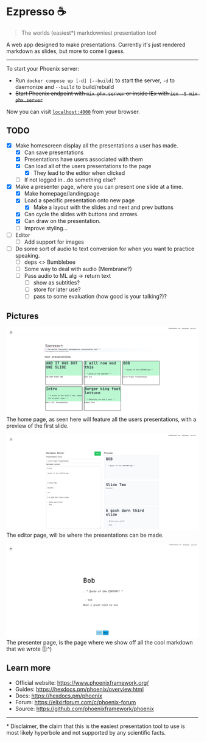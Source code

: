 # Ezpresso ☕

> The worlds (easiest*) markdowniest presentation tool

A web app designed to make presentations. Currently it's just rendered markdown as slides, but more to come I guess.

--- 

To start your Phoenix server:

  * Run `docker compose up [-d] [--build]` to start the server, `-d` to daemonize and `--build` to build/rebuild
  * ~~Start Phoenix endpoint with `mix phx.server` or inside IEx with `iex -S mix phx.server`~~

Now you can visit [`localhost:4000`](http://localhost:4000) from your browser.


## TODO

- [x] Make homescreen display all the presentations a user has made.
  - [x] Can save presentations
  - [x] Presentations have users associated with them
  - [x] Can load all of the users presentations to the page
    - [x] They lead to the editor when clicked
  - [ ] If not logged in...do something else? 
- [x] Make a presenter page, where you can present one slide at a time.
  - [x] Make homepage/landingpage
  - [x] Load a specific presentation onto new page
    - [x] Make a layout with the slides and next and prev buttons
  - [x] Can cycle the slides with buttons and arrows.
  - [x] Can draw on the presentation.
  - [ ] Improve styling...
- [ ] Editor
  - [ ] Add support for images
- [ ] Do some sort of audio to text conversion for when you want to practice speaking.
  - [ ] deps <> Bumblebee
  - [ ] Some way to deal with audio (Membrane?)
  - [ ] Pass audio to ML alg -> return text
    - [ ] show as subtitles?
    - [ ] store for later use?
    - [ ] pass to some evaluation (how good is your talking?)?

## Pictures

![Homepage, in development...](./priv/static/images/homeDemo.png)
The home page, as seen here will feature all the users presentations, with a preview of the first slide.


![Editor, in development...](./priv/static/images/editorDemo.png)
The editor page, will be where the presentations can be made.

![Presenter View, in development...](./priv/static/images/presenterDemo.png)
The presenter page, is the page where we show off all the cool markdown that we wrote [|:^)
## Learn more

  * Official website: https://www.phoenixframework.org/
  * Guides: https://hexdocs.pm/phoenix/overview.html
  * Docs: https://hexdocs.pm/phoenix
  * Forum: https://elixirforum.com/c/phoenix-forum
  * Source: https://github.com/phoenixframework/phoenix

---

  \* Disclaimer, the claim that this is the easiest presentation tool to use is most likely hyperbole and not supported by any scientific facts.
